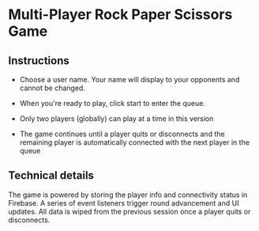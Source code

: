 # Multi-Player Rock Paper Scissors Game

## Instructions

* Choose a user name. Your name will display to your opponents and cannot be changed.

* When you're ready to play, click start to enter the queue.

* Only two players (globally) can play at a time in this version

* The game continues until a player quits or disconnects and the remaining player is automatically connected with the next player in the queue 

## Technical details

The game is powered by storing the player info and connectivity status in Firebase. A series of event listeners trigger round advancement and UI updates.  All data is wiped from the previous session once a player quits or disconnects.